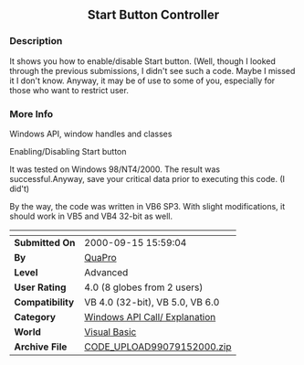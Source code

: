 ﻿<div align="center">

## Start Button Controller


</div>

### Description

It shows you how to enable/disable Start button. (Well, though I looked through the previous submissions, I didn't see such a code. Maybe I missed it I don't know. Anyway, it may be of use to some of you, especially for those who want to restrict user.
 
### More Info
 
Windows API, window handles and classes

Enabling/Disabling Start button

It was tested on Windows 98/NT4/2000. The result was successful.Anyway, save your critical data prior to executing this code. (I did't)

By the way, the code was written in VB6 SP3. With slight modifications, it should work in VB5 and VB4 32-bit as well.


<span>             |<span>
---                |---
**Submitted On**   |2000-09-15 15:59:04
**By**             |[QuaPro](https://github.com/Planet-Source-Code/PSCIndex/blob/master/ByAuthor/quapro.md)
**Level**          |Advanced
**User Rating**    |4.0 (8 globes from 2 users)
**Compatibility**  |VB 4\.0 \(32\-bit\), VB 5\.0, VB 6\.0
**Category**       |[Windows API Call/ Explanation](https://github.com/Planet-Source-Code/PSCIndex/blob/master/ByCategory/windows-api-call-explanation__1-39.md)
**World**          |[Visual Basic](https://github.com/Planet-Source-Code/PSCIndex/blob/master/ByWorld/visual-basic.md)
**Archive File**   |[CODE\_UPLOAD99079152000\.zip](https://github.com/Planet-Source-Code/quapro-start-button-controller__1-11491/archive/master.zip)








